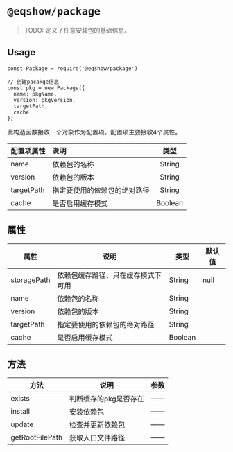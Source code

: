 # `@eqshow/package`

> TODO: 定义了任意安装包的基础信息。

## Usage

```
const Package = require('@eqshow/package')

// 创建pacakge信息
const pkg = new Package({
  name: pkgName,
  version: pkgVersion,
  targetPath,
  cache
})

```

此构造函数接收一个对象作为配置项。配置项主要接收4个属性。

| 配置项属性 |          说明                | 类型 |
|:----|:----------------------------|:-----:|
| name | 依赖包的名称 | String |
| version | 依赖包的版本 | String |
| targetPath | 指定要使用的依赖包的绝对路径 | String |
| cache | 是否启用缓存模式 | Boolean |

## 属性

| 属性        | 说明                               | 类型    | 默认值 |
| ----------- | ---------------------------------- | ------- | ------ |
| storagePath | 依赖包缓存路径，只在缓存模式下可用 | String  | null   |
| name        | 依赖包的名称                       | String  |        |
| version     | 依赖包的版本                       | String  |        |
| targetPath  | 指定要使用的依赖包的绝对路径       | String  |        |
| cache       | 是否启用缓存模式                   | Boolean |        |

## 方法

| 方法            | 说明                  | 参数 |
| --------------- | --------------------- | ---- |
| exists          | 判断缓存的pkg是否存在 | ——   |
| install         | 安装依赖包            | ——   |
| update          | 检查并更新依赖包      | ——   |
| getRootFilePath | 获取入口文件路径      | ——   |
